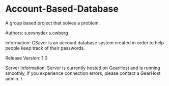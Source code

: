 # Account-Based-Database
A group based project that solves a problem.

Authors:
s.evsnyder
s.cwberg

Information:
CSaver is an account database system created in order to help people keep track of their passwords.

Release Version: 
1.0

Server Information:
Server is currently hosted on GearHost and is running smoothly, if you experience connection errors, please contact a GearHost admin.
/
